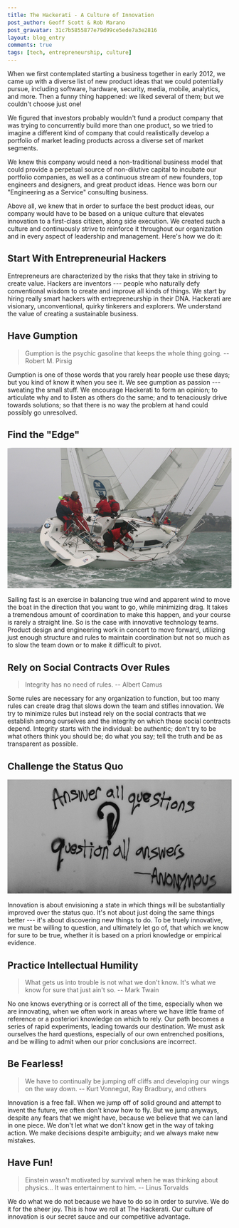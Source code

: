 ```yaml
---
title: The Hackerati - A Culture of Innovation
post_author: Geoff Scott & Rob Marano
post_gravatar: 31c7b5855877e79d99ce5ede7a3e2816
layout: blog_entry
comments: true
tags: [tech, entrepreneurship, culture]
---
```


When we first contemplated starting a business together in early 2012, we came up with a diverse list of new product ideas that we could potentially pursue, including software, hardware, security, media, mobile, analytics, and more. Then a funny thing happened: we liked several of them; but we couldn't choose just one!

We figured that investors probably wouldn't fund a product company that was trying to concurrently build more than one product, so we tried to imagine a different kind of company that could realistically develop a portfolio of market leading products across a diverse set of market segments.

We knew this company would need a non-traditional business model that could provide a perpetual source of non-dilutive capital to incubate our portfolio companies, as well as a continuous stream of new founders, top engineers and designers, and great product ideas. Hence was born our "Engineering as a Service" consulting business.

Above all, we knew that in order to surface the best product ideas, our company would have to be based on a unique culture that elevates innovation to a first-class citizen, along side execution. We created such a culture and continuously strive to reinforce it throughout our organization and in every aspect of leadership and management. Here's how we do it:

Start With Entrepreneurial Hackers
----------------------------------
Entrepreneurs are characterized by the risks that they take in striving to create value. Hackers are inventors --- people who naturally defy conventional wisdom to create and improve all kinds of things. We start by hiring really smart hackers with entrepreneurship in their DNA. Hackerati are visionary, unconventional, quirky tinkerers and explorers. We understand the value of creating a sustainable business.

Have Gumption
-------------
> Gumption is the psychic gasoline that keeps the whole thing going.
-- Robert M. Pirsig

Gumption is one of those words that you rarely hear people use these days; but you kind of know it when you see it. We see gumption as passion --- sweating the small stuff. We encourage Hackerati to form an opinion; to articulate why and to listen as others do the same; and to tenaciously drive towards solutions; so that there is no way the problem at hand could possibly go unresolved.

Find the "Edge"
---------------
[![Alt text](/blog/assets/img/sailboat_race.jpg "Fast is Fun")](https://flic.kr/p/4GtafZ)

Sailing fast is an exercise in balancing true wind and apparent wind to move the boat in the direction that you want to go, while minimizing drag. It takes a tremendous amount of coordination to make this happen, and your course is rarely a straight line. So is the case with innovative technology teams. Product design and engineering work in concert to move forward, utilizing just enough structure and rules to maintain coordination but not so much as to slow the team down or to make it difficult to pivot.

Rely on Social Contracts Over Rules
-----------------------------------
> Integrity has no need of rules.
-- Albert Camus

Some rules are necessary for any organization to function, but too many rules can create drag that slows down the team and stifles innovation. We try to minimize rules but instead rely on the social contracts that we establish among ourselves and the integrity on which those social contracts depend. Integrity starts with the individual: be authentic; don't try to be what others think you should be; do what you say; tell the truth and be as transparent as possible.

Challenge the Status Quo
------------------------
![Alt text](/blog/assets/img/answer_all_questions.jpg "Answer All Questions... Question All Answers")

Innovation is about envisioning a state in which things will be substantially improved over the status quo. It's not about just doing the same things better --- it's about discovering new things to do. To be truely innovative, we must be willing to question, and ultimately let go of, that which we know for sure to be true, whether it is based on a priori knowledge or empirical evidence.

Practice Intellectual Humility
------------------------------
> What gets us into trouble is not what we don't know. It's what we know for sure that just ain't so.
-- Mark Twain

No one knows everything or is correct all of the time, especially when we are innovating, when we often work in areas where we have little frame of reference or a posteriori knowledge on which to rely. Our path becomes a series of rapid experiments, leading towards our destination. We must ask ourselves the hard questions, especially of our own entrenched positions, and be willing to admit when our prior conclusions are incorrect.

Be Fearless!
------------
> We have to continually be jumping off cliffs and developing our wings on the way down.
-- Kurt Vonnegut, Ray Bradbury, and others

Innovation is a free fall. When we jump off of solid ground and attempt to invent the future, we often don't know how to fly. But we jump anyways, despite any fears that we might have, because we believe that we can land in one piece. We don't let what we don't know get in the way of taking action. We make decisions despite ambiguity; and we always make new mistakes.

Have Fun!
---------
> Einstein wasn't motivated by survival when he was thinking about physics... It was entertainment to him.
-- Linus Torvalds

We do what we do not because we have to do so in order to survive. We do it for the sheer joy. This is how we roll at The Hackerati. Our culture of innovation is our secret sauce and our competitive advantage.
